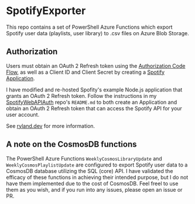 # SpotifyExporter

This repo contains a set of PowerShell Azure Functions which export Spotify user data (playlists, user library) to .csv files on Azure Blob Storage.

## Authorization
Users must obtain an OAuth 2 Refresh token using the [Authorization Code Flow](https://developer.spotify.com/documentation/general/guides/authorization-guide/#authorization-code-flow), as well as a Client ID and Client Secret by creating a [Spotify Application](https://developer.spotify.com/documentation/general/guides/app-settings/).

I have modified and re-hosted Spofity's example Node.js application that grants an OAuth 2 Refresh token. Follow the instructions in my [SpotifyWebAPIAuth](https://github.com/RylandDeGregory/SpotifyWebAPIAuth) repo's `README.md` to both create an Application and obtain an OAuth 2 Refresh token that can access the Spotify API for your user account.

See [ryland.dev](https://ryland.dev/posts/spotify-exporter) for more information.


## A note on the CosmosDB functions

The PowerShell Azure Functions `WeeklyCosmosLibraryUpdate` and `WeeklyCosmosPlaylistUpdate` are configured to export Spotify user data to a CosmosDB database utilizing the SQL (core) API. I have validated the efficacy of these functions in achieving their intended purpose, but I do not have them implemented due to the cost of CosmosDB. Feel freel to use them as you wish, and if you run into any issues, please open an issue or PR.
